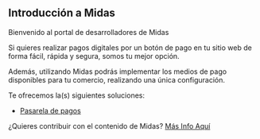 ## Introducción a Midas

Bienvenido al portal de desarrolladores de Midas

Si quieres realizar pagos digitales por un botón de pago en tu sitio web de forma fácil, rápida y segura, somos tu mejor opción.

Además, utilizando Midas podrás implementar los medios de pago disponibles para tu comercio, realizando una única configuración.

Te ofrecemos la(s) siguientes soluciones:

- [Pasarela de pagos](articles/pasarela-de-pagos/introduction.md)

¿Quieres contribuir con el contenido de Midas? [Más Info Aquí](articles/contribuciones/introduccion.md)

